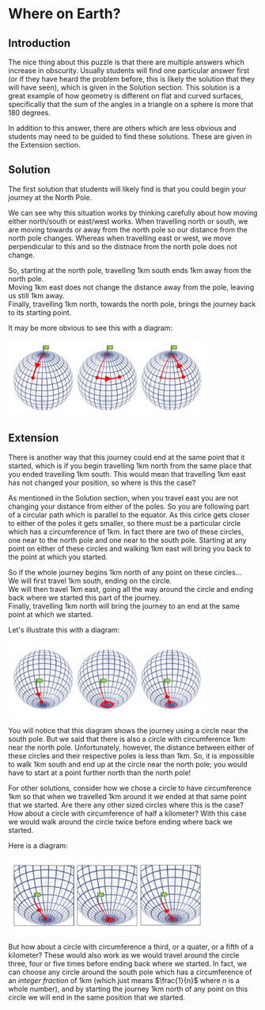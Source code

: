 # Where on Earth?

## Introduction

The nice thing about this puzzle is that there are multiple answers which increase in obscurity. Usually students will find one particular answer first (or if they have heard the problem before, this is likely the solution that they will have seen), which is given in the Solution section. This solution is a great example of how geometry is different on flat and curved surfaces, specifically that the sum of the angles in a triangle on a sphere is more that 180 degrees.

In addition to this answer, there are others which are less obvious and students may need to be guided to find these solutions. These are given in the Extension section.

## Solution

The first solution that students will likely find is that you could begin your journey at the North Pole.

We can see why this situation works by thinking carefully about how moving either north/south or east/west works. When travelling north or south, we are moving towards or away from the north pole so our distance from the north pole changes. Whereas when travelling east or west, we move perpendicular to this and so the distnace from the north pole does not change.

So, starting at the north pole, travelling 1km south ends 1km away from the north pole.  
Moving 1km east does not change the distance away from the pole, leaving us still 1km away.  
Finally, travelling 1km north, towards the north pole, brings the journey back to its starting point.

It may be more obvious to see this with a diagram:

<img src="../../images/where-on-earth-1.png" width=400>

## Extension

There is another way that this journey could end at the same point that it started, which is if you begin travelling 1km north from the same place that you ended travelling 1km south. This would mean that travelling 1km east has not changed your position, so where is this the case?

As mentioned in the Solution section, when you travel east you are not changing your distance from either of the poles. So you are following part of a circular path which is parallel to the equator. As this cirlce gets closer to either of the poles it gets smaller, so there must be a particular circle which has a circumference of 1km. In fact there are two of these circles, one near to the north pole and one near to the south pole. Starting at any point on either of these circles and walking 1km east will bring you back to the point at which you started.

So if the whole journey begins 1km north of any point on these circles...  
We will first travel 1km south, ending on the circle.  
We will then travel 1km east, going all the way around the circle and ending back where we started this part of the journey.  
Finally, travelling 1km north will bring the journey to an end at the same point at which we started.

Let's illustrate this with a diagram:

<img src="../../images/where-on-earth-2.png" width=400>

You will notice that this diagram shows the journey using a circle near the south pole. But we said that there is also a circle with circumference 1km near the north pole. Unfortunately, however, the distance between either of these circles and their respective poles is less than 1km. So, it is impossible to walk 1km south and end up at the circle near the north pole; you would have to start at a point further north than the north pole!

For other solutions, consider how we chose a circle to have circumference 1km so that when we travelled 1km around it we ended at that same point that we started. Are there any other sized circles where this is the case? How about a circle with circumference of half a kilometer? With this case we would walk around the circle twice before ending where back we started. 

Here is a diagram:

<img src="../../images/where-on-earth-3.png" width=400>

But how about a circle with circumference a third, or a quater, or a fifth of a kilometer? These would also work as we would travel around the circle three, four or five times before ending back where we started. In fact, we can choose any circle around the south pole which has a circumference of an *integer fraction* of 1km (which just means $\frac{1}{n}$ where $n$ is a whole number), and by starting the journey 1km north of any point on this circle we will end in the same position that we started.
